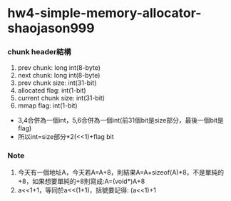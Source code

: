 # hw4-simple-memory-allocator-shaojason999

### chunk header結構
1. prev chunk: long int(8-byte)
2. next chunk: long int(8-byte)
3. prev chunk size: int(31-bit)
4. allocated flag: int(1-bit)
5. current chunk size: int(31-bit)
6. mmap flag: int(1-bit)
* 3,4合併為一個int，5,6合併為一個int(前31個bit是size部分，最後一個bit是flag)
* 所以int=size部分*2(<<1)+flag bit


### Note
1. 今天有一個地址A，今天若A=A+8，則結果A=A+sizeof(A)\*8，不是單純的+8，如果想要單純的+8則寫成:A=(void*)A+8
2. a<<1+1，等同於a<<(1+1)，括號要記得: (a<<1)+1
